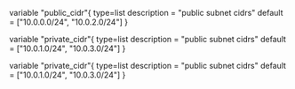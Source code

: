 
variable "public_cidr"{
    type=list
    description = "public subnet cidrs"
    default = ["10.0.0.0/24", "10.0.2.0/24"]
}

variable "private_cidr"{
    type=list
    description = "public subnet cidrs"
    default = ["10.0.1.0/24", "10.0.3.0/24"]
}

variable "private_cidr"{
    type=list
    description = "public subnet cidrs"
    default = ["10.0.1.0/24", "10.0.3.0/24"]
}